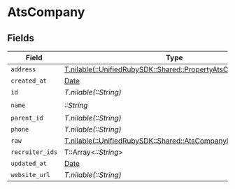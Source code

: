 # AtsCompany


## Fields

| Field                                                                                                              | Type                                                                                                               | Required                                                                                                           | Description                                                                                                        |
| ------------------------------------------------------------------------------------------------------------------ | ------------------------------------------------------------------------------------------------------------------ | ------------------------------------------------------------------------------------------------------------------ | ------------------------------------------------------------------------------------------------------------------ |
| `address`                                                                                                          | [T.nilable(::UnifiedRubySDK::Shared::PropertyAtsCompanyAddress)](../../models/shared/propertyatscompanyaddress.md) | :heavy_minus_sign:                                                                                                 | N/A                                                                                                                |
| `created_at`                                                                                                       | [Date](https://ruby-doc.org/stdlib-2.6.1/libdoc/date/rdoc/Date.html)                                               | :heavy_minus_sign:                                                                                                 | N/A                                                                                                                |
| `id`                                                                                                               | *T.nilable(::String)*                                                                                              | :heavy_minus_sign:                                                                                                 | N/A                                                                                                                |
| `name`                                                                                                             | *::String*                                                                                                         | :heavy_check_mark:                                                                                                 | N/A                                                                                                                |
| `parent_id`                                                                                                        | *T.nilable(::String)*                                                                                              | :heavy_minus_sign:                                                                                                 | N/A                                                                                                                |
| `phone`                                                                                                            | *T.nilable(::String)*                                                                                              | :heavy_minus_sign:                                                                                                 | N/A                                                                                                                |
| `raw`                                                                                                              | [T.nilable(::UnifiedRubySDK::Shared::AtsCompanyRaw)](../../models/shared/atscompanyraw.md)                         | :heavy_minus_sign:                                                                                                 | N/A                                                                                                                |
| `recruiter_ids`                                                                                                    | T::Array<*::String*>                                                                                               | :heavy_minus_sign:                                                                                                 | N/A                                                                                                                |
| `updated_at`                                                                                                       | [Date](https://ruby-doc.org/stdlib-2.6.1/libdoc/date/rdoc/Date.html)                                               | :heavy_minus_sign:                                                                                                 | N/A                                                                                                                |
| `website_url`                                                                                                      | *T.nilable(::String)*                                                                                              | :heavy_minus_sign:                                                                                                 | N/A                                                                                                                |